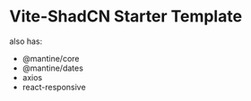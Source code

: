 # Vite-ShadCN Starter Template
also has:
- @mantine/core
- @mantine/dates
- axios
- react-responsive
